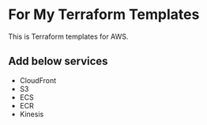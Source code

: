 # For My Terraform Templates
This is Terraform templates for AWS.

## Add below services

- CloudFront
- S3
- ECS
- ECR
- Kinesis
